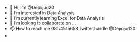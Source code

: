 - 👋 Hi, I’m @Depojud20
- 👀 I’m interested in Data Analysis 
- 🌱 I’m currently learning Excel for Data Analysis 
- 💞️ I’m looking to collaborate on ...
- 📫 How to reach me 08174515658 Twitter handle @Depojud20
- 

<!---
Depojud20/Depojud20 is a ✨ special ✨ repository because its `README.md` (this file) appears on your GitHub profile.
You can click the Preview link to take a look at your changes.
--->
